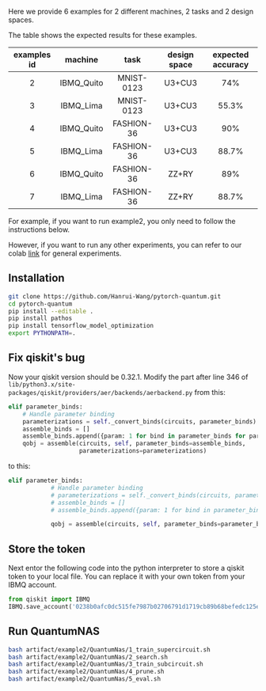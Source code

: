 Here we provide 6 examples for 2 different machines, 2 tasks and 2 design spaces.

The table shows the expected results for these examples.

| examples id |   machine  |    task    | design space | expected accuracy |
|:-----------:|:----------:|:----------:|:------------:|:-----------------:|
|      2      | IBMQ_Quito | MNIST-0123 |    U3+CU3    |        74%        |
|      3      |  IBMQ_Lima | MNIST-0123 |    U3+CU3    |       55.3%       |
|      4      | IBMQ_Quito | FASHION-36 |    U3+CU3    |        90%        |
|      5      |  IBMQ_Lima | FASHION-36 |    U3+CU3    |       88.7%       |
|      6      | IBMQ_Quito | FASHION-36 |    ZZ+RY     |        89%        |
|      7      |  IBMQ_Lima | FASHION-36 |    ZZ+RY     |       88.7%       |

For example, if you want to run example2, you only need to follow the instructions below.

However, if you want to run any other experiments, you can refer to our colab [link](https://colab.research.google.com/drive/1WJDzqC6Zt11uQF_j9yiAs36uDs-Uzm1d?usp=sharing) for general experiments.

## Installation
```bash
git clone https://github.com/Hanrui-Wang/pytorch-quantum.git
cd pytorch-quantum
pip install --editable .
pip install pathos
pip install tensorflow_model_optimization
export PYTHONPATH=.
```

## Fix qiskit's bug
Now your qiskit version should be 0.32.1. Modify the part after line 346 of `lib/python3.x/site-packages/qiskit/providers/aer/backends/aerbackend.py` from this:
```python
elif parameter_binds:
    # Handle parameter binding
    parameterizations = self._convert_binds(circuits, parameter_binds)
    assemble_binds = []
    assemble_binds.append({param: 1 for bind in parameter_binds for param in bind})
    qobj = assemble(circuits, self, parameter_binds=assemble_binds,
                    parameterizations=parameterizations)
```
to this:
```python
elif parameter_binds:
            # Handle parameter binding
            # parameterizations = self._convert_binds(circuits, parameter_binds)
            # assemble_binds = []
            # assemble_binds.append({param: 1 for bind in parameter_binds for param in bind})

            qobj = assemble(circuits, self, parameter_binds=parameter_binds)
```

## Store the token
Next entor the following code into the python interpreter to store a qiskit token to your local file. You can replace it with your own token from your IBMQ account.
```python
from qiskit import IBMQ
IBMQ.save_account('0238b0afc0dc515fe7987b02706791d1719cb89b68befedc125eded0607e6e9e9f26d3eed482f66fdc45fdfceca3aab2edb9519d96b39e9c78040194b86e7858', overwrite=True)
```

## Run QuantumNAS
```bash
bash artifact/example2/QuantumNas/1_train_supercircuit.sh
bash artifact/example2/QuantumNas/2_search.sh
bash artifact/example2/QuantumNas/3_train_subcircuit.sh
bash artifact/example2/QuantumNas/4_prune.sh
bash artifact/example2/QuantumNas/5_eval.sh
```